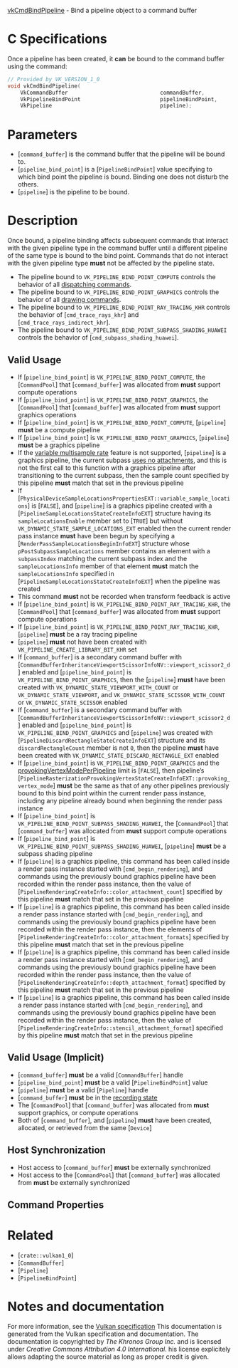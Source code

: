 [vkCmdBindPipeline](https://www.khronos.org/registry/vulkan/specs/1.3-extensions/man/html/vkCmdBindPipeline.html) - Bind a pipeline object to a command buffer

# C Specifications
Once a pipeline has been created, it  **can**  be bound to the command buffer
using the command:
```c
// Provided by VK_VERSION_1_0
void vkCmdBindPipeline(
    VkCommandBuffer                             commandBuffer,
    VkPipelineBindPoint                         pipelineBindPoint,
    VkPipeline                                  pipeline);
```

# Parameters
- [`command_buffer`] is the command buffer that the pipeline will be bound to.
- [`pipeline_bind_point`] is a [`PipelineBindPoint`] value specifying to which bind point the pipeline is bound. Binding one does not disturb the others.
- [`pipeline`] is the pipeline to be bound.

# Description
Once bound, a pipeline binding affects subsequent commands that interact
with the given pipeline type in the command buffer until a different
pipeline of the same type is bound to the bind point.
Commands that do not interact with the given pipeline type  **must**  not be
affected by the pipeline state.
- The pipeline bound to `VK_PIPELINE_BIND_POINT_COMPUTE` controls the behavior of all [dispatching commands](https://www.khronos.org/registry/vulkan/specs/1.3-extensions/html/vkspec.html#dispatch).
- The pipeline bound to `VK_PIPELINE_BIND_POINT_GRAPHICS` controls the behavior of all [drawing commands](https://www.khronos.org/registry/vulkan/specs/1.3-extensions/html/vkspec.html#drawing).
- The pipeline bound to `VK_PIPELINE_BIND_POINT_RAY_TRACING_KHR` controls the behavior of [`cmd_trace_rays_khr`] and [`cmd_trace_rays_indirect_khr`].
- The pipeline bound to `VK_PIPELINE_BIND_POINT_SUBPASS_SHADING_HUAWEI` controls the behavior of [`cmd_subpass_shading_huawei`].

## Valid Usage
-    If [`pipeline_bind_point`] is `VK_PIPELINE_BIND_POINT_COMPUTE`, the [`CommandPool`] that [`command_buffer`] was allocated from  **must**  support compute operations
-    If [`pipeline_bind_point`] is `VK_PIPELINE_BIND_POINT_GRAPHICS`, the [`CommandPool`] that [`command_buffer`] was allocated from  **must**  support graphics operations
-    If [`pipeline_bind_point`] is `VK_PIPELINE_BIND_POINT_COMPUTE`, [`pipeline`] **must**  be a compute pipeline
-    If [`pipeline_bind_point`] is `VK_PIPELINE_BIND_POINT_GRAPHICS`, [`pipeline`] **must**  be a graphics pipeline
-    If the [variable multisample rate](https://www.khronos.org/registry/vulkan/specs/1.3-extensions/html/vkspec.html#features-variableMultisampleRate) feature is not supported, [`pipeline`] is a graphics pipeline, the current subpass [uses no attachments](https://www.khronos.org/registry/vulkan/specs/1.3-extensions/html/vkspec.html#renderpass-noattachments), and this is not the first call to this function with a graphics pipeline after transitioning to the current subpass, then the sample count specified by this pipeline  **must**  match that set in the previous pipeline
-    If [`PhysicalDeviceSampleLocationsPropertiesEXT::variable_sample_locations`] is [`FALSE`], and [`pipeline`] is a graphics pipeline created with a [`PipelineSampleLocationsStateCreateInfoEXT`] structure having its `sampleLocationsEnable` member set to [`TRUE`] but without `VK_DYNAMIC_STATE_SAMPLE_LOCATIONS_EXT` enabled then the current render pass instance  **must**  have been begun by specifying a [`RenderPassSampleLocationsBeginInfoEXT`] structure whose `pPostSubpassSampleLocations` member contains an element with a `subpassIndex` matching the current subpass index and the `sampleLocationsInfo` member of that element  **must**  match the `sampleLocationsInfo` specified in [`PipelineSampleLocationsStateCreateInfoEXT`] when the pipeline was created
-    This command  **must**  not be recorded when transform feedback is active
-    If [`pipeline_bind_point`] is `VK_PIPELINE_BIND_POINT_RAY_TRACING_KHR`, the [`CommandPool`] that [`command_buffer`] was allocated from  **must**  support compute operations
-    If [`pipeline_bind_point`] is `VK_PIPELINE_BIND_POINT_RAY_TRACING_KHR`, [`pipeline`] **must**  be a ray tracing pipeline
-  [`pipeline`] **must**  not have been created with `VK_PIPELINE_CREATE_LIBRARY_BIT_KHR` set
-    If [`command_buffer`] is a secondary command buffer with [`CommandBufferInheritanceViewportScissorInfoNV::viewport_scissor2_d`] enabled and [`pipeline_bind_point`] is `VK_PIPELINE_BIND_POINT_GRAPHICS`, then the [`pipeline`] **must**  have been created with `VK_DYNAMIC_STATE_VIEWPORT_WITH_COUNT` or `VK_DYNAMIC_STATE_VIEWPORT`, and `VK_DYNAMIC_STATE_SCISSOR_WITH_COUNT` or `VK_DYNAMIC_STATE_SCISSOR` enabled
-    If [`command_buffer`] is a secondary command buffer with [`CommandBufferInheritanceViewportScissorInfoNV::viewport_scissor2_d`] enabled and [`pipeline_bind_point`] is `VK_PIPELINE_BIND_POINT_GRAPHICS` and [`pipeline`] was created with [`PipelineDiscardRectangleStateCreateInfoEXT`] structure and its `discardRectangleCount` member is not `0`, then the pipeline  **must**  have been created with `VK_DYNAMIC_STATE_DISCARD_RECTANGLE_EXT` enabled
-    If [`pipeline_bind_point`] is `VK_PIPELINE_BIND_POINT_GRAPHICS` and the [provokingVertexModePerPipeline](https://www.khronos.org/registry/vulkan/specs/1.3-extensions/html/vkspec.html#limits-provokingVertexModePerPipeline) limit is [`FALSE`], then pipeline’s [`PipelineRasterizationProvokingVertexStateCreateInfoEXT::provoking_vertex_mode`] **must**  be the same as that of any other pipelines previously bound to this bind point within the current render pass instance, including any pipeline already bound when beginning the render pass instance
-    If [`pipeline_bind_point`] is `VK_PIPELINE_BIND_POINT_SUBPASS_SHADING_HUAWEI`, the [`CommandPool`] that [`command_buffer`] was allocated from  **must**  support compute operations
-    If [`pipeline_bind_point`] is `VK_PIPELINE_BIND_POINT_SUBPASS_SHADING_HUAWEI`, [`pipeline`] **must**  be a subpass shading pipeline
-    If [`pipeline`] is a graphics pipeline, this command has been called inside a render pass instance started with [`cmd_begin_rendering`], and commands using the previously bound graphics pipeline have been recorded within the render pass instance, then the value of [`PipelineRenderingCreateInfo::color_attachment_count`] specified by this pipeline  **must**  match that set in the previous pipeline
-    If [`pipeline`] is a graphics pipeline, this command has been called inside a render pass instance started with [`cmd_begin_rendering`], and commands using the previously bound graphics pipeline have been recorded within the render pass instance, then the elements of [`PipelineRenderingCreateInfo::color_attachment_formats`] specified by this pipeline  **must**  match that set in the previous pipeline
-    If [`pipeline`] is a graphics pipeline, this command has been called inside a render pass instance started with [`cmd_begin_rendering`], and commands using the previously bound graphics pipeline have been recorded within the render pass instance, then the value of [`PipelineRenderingCreateInfo::depth_attachment_format`] specified by this pipeline  **must**  match that set in the previous pipeline
-    If [`pipeline`] is a graphics pipeline, this command has been called inside a render pass instance started with [`cmd_begin_rendering`], and commands using the previously bound graphics pipeline have been recorded within the render pass instance, then the value of [`PipelineRenderingCreateInfo::stencil_attachment_format`] specified by this pipeline  **must**  match that set in the previous pipeline

## Valid Usage (Implicit)
-  [`command_buffer`] **must**  be a valid [`CommandBuffer`] handle
-  [`pipeline_bind_point`] **must**  be a valid [`PipelineBindPoint`] value
-  [`pipeline`] **must**  be a valid [`Pipeline`] handle
-  [`command_buffer`] **must**  be in the [recording state]()
-    The [`CommandPool`] that [`command_buffer`] was allocated from  **must**  support graphics, or compute operations
-    Both of [`command_buffer`], and [`pipeline`] **must**  have been created, allocated, or retrieved from the same [`Device`]

## Host Synchronization
- Host access to [`command_buffer`] **must**  be externally synchronized
- Host access to the [`CommandPool`] that [`command_buffer`] was allocated from  **must**  be externally synchronized

## Command Properties

# Related
- [`crate::vulkan1_0`]
- [`CommandBuffer`]
- [`Pipeline`]
- [`PipelineBindPoint`]

# Notes and documentation
For more information, see the [Vulkan specification](https://www.khronos.org/registry/vulkan/specs/1.3-extensions/html/vkspec.html)
This documentation is generated from the Vulkan specification and documentation.
The documentation is copyrighted by *The Khronos Group Inc.* and is licensed under *Creative Commons Attribution 4.0 International*.
his license explicitely allows adapting the source material as long as proper credit is given.
        